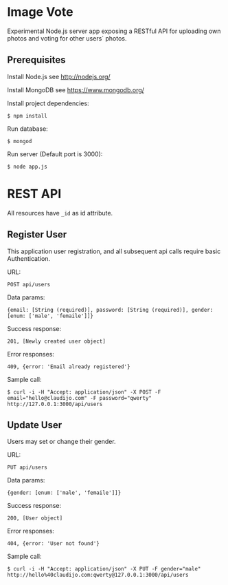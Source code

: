 Image Vote
==========
Experimental Node.js server app exposing a RESTful API for uploading own photos and voting for other users´ photos.

Prerequisites
-------------

Install Node.js
  see http://nodejs.org/

Install MongoDB
  see https://www.mongodb.org/

Install project dependencies:

`$ npm install`

Run database:

`$ mongod`

Run server (Default port is 3000):

`$ node app.js`

REST API
========
All resources have `_id` as id attribute.

Register User
-------------
This application user registration, and all subsequent api calls require basic Authentication.

URL:

`POST api/users`

Data params:

`{email: [String (required)], password: [String (required)], gender: [enum: ['male', 'femaile']]}`

Success response:

`201, [Newly created user object]`

Error responses:

`409, {error: 'Email already registered'}`

Sample call:

`$ curl -i -H "Accept: application/json" -X POST -F email="hello@claudijo.com" -F password="qwerty" http://127.0.0.1:3000/api/users`

Update User
-----------
Users may set or change their gender.

URL:

`PUT api/users`

Data params:

`{gender: [enum: ['male', 'femaile']]}`

Success response:

`200, [User object]`

Error responses:

`404, {error: 'User not found'}`

Sample call:

`$ curl -i -H "Accept: application/json" -X PUT -F gender="male" http://hello%40claudijo.com:qwerty@127.0.0.1:3000/api/users`

